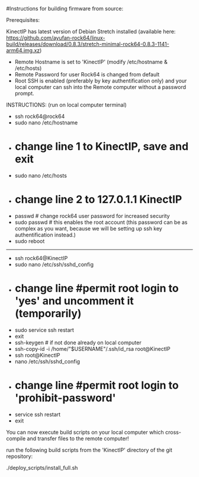 #Instructions for building firmware from source:

Prerequisites:

KinectIP has latest version of Debian Stretch installed (available here: https://github.com/ayufan-rock64/linux-build/releases/download/0.8.3/stretch-minimal-rock64-0.8.3-1141-arm64.img.xz)

- Remote Hostname is set to 'KinectIP' (modify /etc/hostname & /etc/hosts)
- Remote Password for user Rock64 is changed from default
- Root SSH is enabled (preferably by key authentification only) and your local computer can ssh into the Remote computer without a password prompt.

INSTRUCTIONS: (run on local computer terminal)
- ssh rock64@rock64
- sudo nano /etc/hostname
- # change line 1 to KinectIP, save and exit
- sudo nano /etc/hosts
- # change line 2 to 127.0.1.1 KinectIP
- passwd # change rock64 user password for increased security
- sudo passwd # this enables the root account (this password can be as complex as you want, because we will be setting up ssh key authentification instead.)
- sudo reboot
-----------------
- ssh rock64@KinectIP
- sudo nano /etc/ssh/sshd_config
- # change line #permit root login to 'yes' and uncomment it (temporarily)
- sudo service ssh restart
- exit
- ssh-keygen # if not done already on local computer
- ssh-copy-id -i /home/"$USERNAME"/.ssh/id_rsa root@KinectIP
- ssh root@KinectIP
- nano /etc/ssh/sshd_config
- # change line #permit root login to 'prohibit-password'
- service ssh restart
- exit

You can now execute build scripts on your local computer which cross-compile and transfer files to the remote computer!

run the following build scripts from the 'KinectIP' directory of the git repository:

  ./deploy_scripts/install_full.sh



